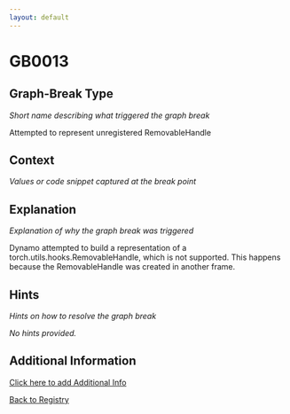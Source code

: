 ```yaml
---
layout: default
---
```

# GB0013

## Graph-Break Type
*Short name describing what triggered the graph break*

Attempted to represent unregistered RemovableHandle

## Context
*Values or code snippet captured at the break point*



## Explanation
*Explanation of why the graph break was triggered*

Dynamo attempted to build a representation of a torch.utils.hooks.RemovableHandle, which is not supported. This happens because the RemovableHandle was created in another frame.

## Hints
*Hints on how to resolve the graph break*

*No hints provided.*


## Additional Information

<!-- ADDITIONAL INFORMATION START - Add custom information below this line -->

<!-- ADDITIONAL INFORMATION END -->


[Click here to add Additional Info](https://github.com/meta-pytorch/compile-graph-break-site/edit/main/docs/gb/gb0013.md)

[Back to Registry](../index.html)
